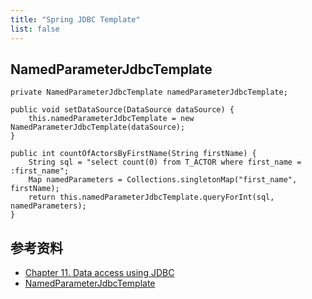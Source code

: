 ```yaml
---
title: "Spring JDBC Template"
list: false
---
```


## NamedParameterJdbcTemplate

```
private NamedParameterJdbcTemplate namedParameterJdbcTemplate;

public void setDataSource(DataSource dataSource) {
    this.namedParameterJdbcTemplate = new NamedParameterJdbcTemplate(dataSource);
}

public int countOfActorsByFirstName(String firstName) {
    String sql = "select count(0) from T_ACTOR where first_name = :first_name";
    Map namedParameters = Collections.singletonMap("first_name", firstName);
    return this.namedParameterJdbcTemplate.queryForInt(sql, namedParameters);
}
```

## 参考资料

 - [Chapter 11. Data access using JDBC](https://docs.spring.io/spring-framework/docs/2.0.x/reference/jdbc.html)
 - [NamedParameterJdbcTemplate](https://iowiki.com/springjdbc/springjdbc_namedparameterjdbctemplate.html)